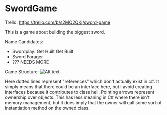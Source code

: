 # SwordGame

Trello: https://trello.com/b/s2MO2QKj/sword-game

This is a game about building the biggest sword.

Name Candidates:
- Swordplay: Get Huilt Get Built
- Sword Forager
- ??? NEEDS MORE

Game Structure:
![Alt text](http://www.plantuml.com/plantuml/img/ZLJBJiCm4BpxAwAUW2X8N54LWH2FIa0hbSVPnAl6mh6Zn26gW7zdrqxiG2dYrEnZPcUzevwrbZUsgnHZXU9jcvpNjP85jzBev9sb6rv1SffSumzBEucVZuixhla66fPgiBrfNZ6vr4fgkFSnIzT4IfY3Goo-6IdOvpY0qiHSAxw5fiNwhMpjVEN2dAMWeP8GyfSORZ4jTTtPa5rGT6T4fo17Qi_yR1ebYDgyu5Q5YYJBCP577HSbRtXXeI542LpP4jiNsg8qqqht0AV9rHCKrk2kv-ADw-BRGfx72oUI5fSNM5xJxny8jn811A_m8SUfl_GF04T8W1xafhGZODrBlOdj-mSw_0fFiilnNmdXwkvqN8EYnyKx5w_p5ONn32uCRG_RckXNupTBbpNeYUeBPTh9n7HTclx0s1973R1Okv42zjI2qearI4HOAVPDBPu9q-iizmR_hH3j7fzWTZ9BigxEZf9PnVLsvgKmvspAvzwAZ0tUo3xoQ3Vcp_yzvx6xl0w_f-Xu9hLOcJp1AE7uUDZHJmzXa3Yiwxth3KTDWmAVs94GZCMYnNwYN7AUPPFcdqEdUjaPQ87_Hry0)

Here dotted lines represent "references" which don't actually exist in c#. It simply means that there could be an interface here, but I avoid creating interfaces because it contributes to class hell.
Pointing arrows represent ownership over objects. This has less meaning in C# where there isn't memory management, but it does imply that the owner will call some sort of instantiation method on the owned class.
